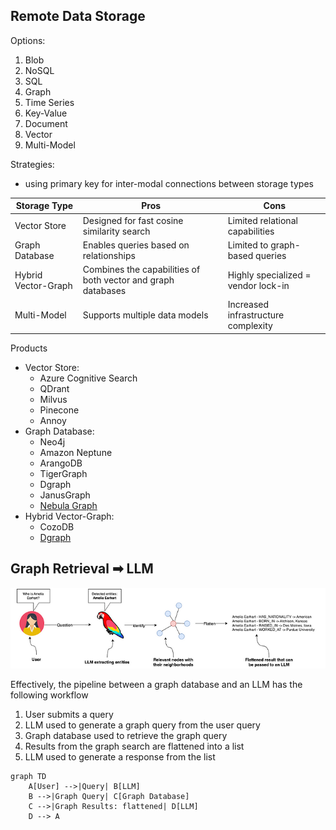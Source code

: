 ## Remote Data Storage

Options:

1. Blob
2. NoSQL
3. SQL
4. Graph
5. Time Series
6. Key-Value
7. Document
8. Vector
9. Multi-Model

Strategies:

-   using primary key for inter-modal connections between storage types

| Storage Type        | Pros                                                         | Cons                                |
| ------------------- | ------------------------------------------------------------ | ----------------------------------- |
| Vector Store        | Designed for fast cosine similarity search                   | Limited relational capabilities     |
| Graph Database      | Enables queries based on relationships                       | Limited to graph-based queries      |
| Hybrid Vector-Graph | Combines the capabilities of both vector and graph databases | Highly specialized = vendor lock-in |
| Multi-Model         | Supports multiple data models                                | Increased infrastructure complexity |

Products

-   Vector Store:
    -   Azure Cognitive Search
    -   QDrant
    -   Milvus
    -   Pinecone
    -   Annoy
-   Graph Database:
    -   Neo4j
    -   Amazon Neptune
    -   ArangoDB
    -   TigerGraph
    -   Dgraph
    -   JanusGraph
    -   [Nebula Graph](https://www.nebula-graph.io/)
-   Hybrid Vector-Graph:
    -   CozoDB
    -   [Dgraph]()

## Graph Retrieval ➡ LLM

![pipeline](../assets/graphs/graph-retrieval.png)

Effectively, the pipeline between a graph database and an LLM has the following workflow

1. User submits a query
2. LLM used to generate a graph query from the user query
3. Graph database used to retrieve the graph query
4. Results from the graph search are flattened into a list
5. LLM used to generate a response from the list

```mermaid
graph TD
    A[User] -->|Query| B[LLM]
    B -->|Graph Query| C[Graph Database]
    C -->|Graph Results: flattened| D[LLM]
    D --> A
```

